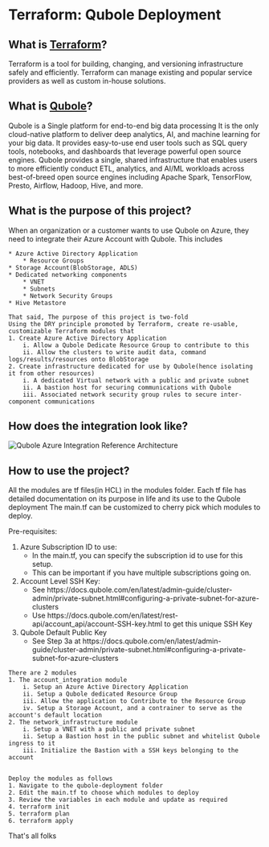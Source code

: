 # Terraform: Qubole Deployment 

<h2>What is <a href="https://www.terraform.io/">Terraform</a>?</h2>
<p>
    Terraform is a tool for building, changing, and versioning infrastructure safely and efficiently. 
    Terraform can manage existing and popular service providers as well as custom in-house solutions.
</p>

<h2>What is <a href="https://www.qubole.com/">Qubole</a>?</h2>
<p>
    Qubole is a Single platform for end-to-end big data processing
    It is the only cloud-native platform to deliver deep analytics, AI, and machine learning for your big data. 
    It provides easy-to-use end user tools such as SQL query tools, notebooks, and dashboards that leverage powerful open source engines. 
    Qubole provides a single, shared infrastructure that enables users to more efficiently conduct ETL, analytics, and AI/ML workloads 
    across best-of-breed open source engines including Apache Spark, TensorFlow, Presto, Airflow, Hadoop, Hive, and more.
</p>

<h2>What is the purpose of this project?</h2>
<p>
    When an organization or a customer wants to use Qubole on Azure, they need to integrate their Azure Account with Qubole. This includes
    
    * Azure Active Directory Application
        * Resource Groups
    * Storage Account(BlobStorage, ADLS)
    * Dedicated networking components
        * VNET
        * Subnets
        * Network Security Groups   
    * Hive Metastore
    
    That said, The purpose of this project is two-fold
    Using the DRY principle promoted by Terraform, create re-usable, customizable Terraform modules that
    1. Create Azure Active Directory Application 
        i. Allow a Qubole Dedicate Resource Group to contribute to this
        ii. Allow the clusters to write audit data, command logs/results/resources onto BlobStorage
    2. Create infrastructure dedicated for use by Qubole(hence isolating it from other resources)
        i. A dedicated Virtual network with a public and private subnet
        ii. A bastion host for securing communications with Qubole
        iii. Associated network security group rules to secure inter-component communications
</p>       

<h2>How does the integration look like?</h2>
<p>
    <img src="./readme_files/qubole_azure_integration.png" title="Qubole Azure Integration Reference Architecture">
</p>

<h2>How to use the project?</h2>
<p>
    All the modules are tf files(in HCL) in the modules folder. Each tf file has detailed documentation on its purpose in life and its use to the Qubole deployment
    The main.tf can be customized to cherry pick which modules to deploy.
</p>

<p>
    Pre-requisites:
    <ol>
        <li>
            Azure Subscription ID to use:
            <ul>
                <li>
                    In the main.tf, you can specify the subscription id to use for this setup.
                </li>
                <li>
                    This can be important if you have multiple subscriptions going on.
                </li>
            </ul>
        </li>
        <li>
            Account Level SSH Key:
            <ul>
                <li>
                    See https://docs.qubole.com/en/latest/admin-guide/cluster-admin/private-subnet.html#configuring-a-private-subnet-for-azure-clusters
                </li>
                <li>
                    Use https://docs.qubole.com/en/latest/rest-api/account_api/account-SSH-key.html to get this unique SSH Key
                </li>
            </ul>
        </li>
        <li>
            Qubole Default Public Key
            <ul>
                <li>
                    See Step 3a at https://docs.qubole.com/en/latest/admin-guide/cluster-admin/private-subnet.html#configuring-a-private-subnet-for-azure-clusters
                </li>
            </ul>
        </li>
    </ol>
</p>

    There are 2 modules
    1. The account_integration module
        i. Setup an Azure Active Directory Application
        ii. Setup a Qubole dedicated Resource Group
        iii. Allow the application to Contribute to the Resource Group
        iv. Setup a Storage Account, and a contrainer to serve as the account's default location
    2. The network_infrastructure module
        i. Setup a VNET with a public and private subnet
        ii. Setup a Bastion host in the public subnet and whitelist Qubole ingress to it
        iii. Initialize the Bastion with a SSH keys belonging to the account
       

    Deploy the modules as follows
    1. Navigate to the qubole-deployment folder
    2. Edit the main.tf to choose which modules to deploy
    3. Review the variables in each module and update as required
    4. terraform init
    5. terraform plan
    6. terraform apply


<p>That's all folks</p>
